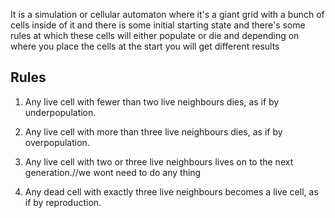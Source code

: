 It is a simulation or cellular automaton where it's a giant grid with a bunch of cells inside of it and there is some initial starting state and there's some rules at which these cells will either populate or die and depending on where you place the cells at the start you will get different results
## Rules

1. Any live cell with fewer than two live neighbours dies, as if by underpopulation.

2. Any live cell with more than three live neighbours dies, as if by overpopulation.

3. Any live cell with two or three live neighbours lives on to the next generation.//we wont need to do any thing

4. Any dead cell with exactly three live neighbours becomes a live cell, as if by reproduction.
